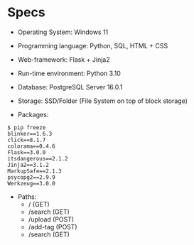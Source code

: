 # Specs
- Operating System: Windows 11

- Programming language: Python, SQL, HTML + CSS

- Web-framework: Flask + Jinja2

- Run-time environment: Python 3.10

- Database: PostgreSQL Server 16.0.1
- Storage: SSD/Folder (File System on top of block storage)
- Packages: 
```
$ pip freeze
blinker==1.6.3
click==8.1.7
colorama==0.4.6
Flask==3.0.0
itsdangerous==2.1.2
Jinja2==3.1.2
MarkupSafe==2.1.3
psycopg2==2.9.9
Werkzeug==3.0.0
```
- Paths:
    - / (GET)
    - /search (GET)
    - /upload (POST)
    - /add-tag (POST)
    - /search (GET)

